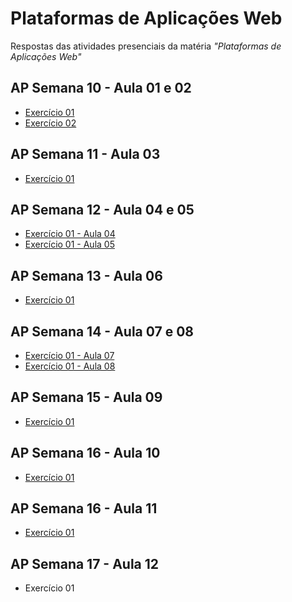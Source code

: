 # Plataformas de Aplicações Web
Respostas das atividades presenciais da matéria *"Plataformas de Aplicações Web"* 

## AP Semana 10 - Aula 01 e 02
* [Exercício 01](https://github.com/felipemadu13/IMD-UFRN/blob/235a7884bdb1bdffc93037c22923dcfddbdfef99/Plataformas%20de%20Aplica%C3%A7%C3%B5es%20Web/Semana%2010/WEB_A01_Q01_Q02/WEB_A01_Q01.html)
* [Exercício 02](https://github.com/felipemadu13/IMD-UFRN/blob/4c037b977183e36cc4e8cba0150ce061297c7c22/Plataformas%20de%20Aplica%C3%A7%C3%B5es%20Web/Semana%2010/WEB_A01_Q01_Q02/WEB_A01_Q02.html)

## AP Semana 11 - Aula 03
* [Exercício 01](https://github.com/felipemadu13/IMD-UFRN/blob/146e2e0b06a203f53e05887647a560c055a5f71f/Plataformas%20de%20Aplica%C3%A7%C3%B5es%20Web/Semana%2011/WEB_A03_Q01/index.html)

## AP Semana 12 - Aula 04 e 05
* [Exercício 01 - Aula 04](https://github.com/felipemadu13/IMD-UFRN/blob/9910eed5ae3982a1cc8775fa7dbadaba73e09541/Plataformas%20de%20Aplica%C3%A7%C3%B5es%20Web/Semana%2012/WEB_A04_Q01/views/pages/homepage.ejs)
* [Exercício 01 - Aula 05](https://github.com/felipemadu13/IMD-UFRN/blob/9910eed5ae3982a1cc8775fa7dbadaba73e09541/Plataformas%20de%20Aplica%C3%A7%C3%B5es%20Web/Semana%2012/WEB_A05_Q01/index.php)

## AP Semana 13 - Aula 06
* [Exercício 01](https://github.com/felipemadu13/IMD-UFRN/blob/800edebbf8d9ae68be96790d5543fa284ba6a95b/Plataformas%20de%20Aplica%C3%A7%C3%B5es%20Web/Semana%2013/WEB_A06_Q01/index.js)

## AP Semana 14 - Aula 07 e 08
* [Exercício 01 - Aula 07](https://github.com/felipemadu13/IMD-UFRN/blob/4933f766b2e0aab9816c047bd3fc1ee9dd5c2de0/Plataformas%20de%20Aplica%C3%A7%C3%B5es%20Web/Semana%2014/WEB_A07_Q01/WEB_A07_Q01/index.js)
* [Exercício 01 - Aula 08](https://github.com/felipemadu13/IMD-UFRN/tree/4933f766b2e0aab9816c047bd3fc1ee9dd5c2de0/Plataformas%20de%20Aplica%C3%A7%C3%B5es%20Web/Semana%2014/WEB_A08_Q01/WEB_A08_Q01)

## AP Semana 15 - Aula 09
* [Exercício 01](https://github.com/felipemadu13/IMD-UFRN/blob/4600d5bc599596ab19d868df82dbe111dc828f9b/Plataformas%20de%20Aplica%C3%A7%C3%B5es%20Web/Semana%2015/WEB_A09_Q01/admin/app.js)

## AP Semana 16 - Aula 10
* [Exercício 01](https://github.com/felipemadu13/IMD-UFRN/blob/045d7538005c204d46e8557931373b6f3a08dcd7/Plataformas%20de%20Aplica%C3%A7%C3%B5es%20Web/Semana%2016/WEB_A10_Q01/admin/app.js)

## AP Semana 16 - Aula 11
* [Exercício 01](https://github.com/felipemadu13/IMD-UFRN/blob/045d7538005c204d46e8557931373b6f3a08dcd7/Plataformas%20de%20Aplica%C3%A7%C3%B5es%20Web/Semana%2016/WEB_A11_Q01/app.js)

## AP Semana 17 - Aula 12
* Exercício 01

